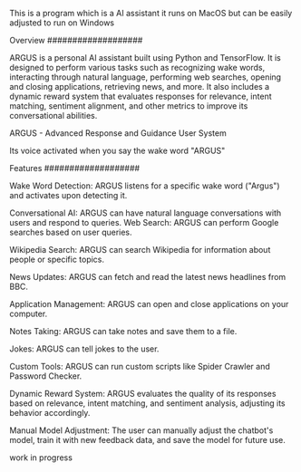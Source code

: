 This is a program which is a AI assistant it runs on MacOS but can be easily adjusted to run on Windows

Overview
###################

ARGUS is a personal AI assistant built using Python and TensorFlow. It is designed to perform various tasks such as recognizing wake words, interacting through natural language, performing web searches, opening and closing applications, retrieving news, and more. It also includes a dynamic reward system that evaluates responses for relevance, intent matching, sentiment alignment, and other metrics to improve its conversational abilities.

ARGUS - Advanced Response and Guidance User System

Its voice activated when you say the wake word "ARGUS"


Features
###################

Wake Word Detection: ARGUS listens for a specific wake word ("Argus") and activates upon detecting it.

Conversational AI: ARGUS can have natural language conversations with users and respond to queries.
Web Search: ARGUS can perform Google searches based on user queries.

Wikipedia Search: ARGUS can search Wikipedia for information about people or specific topics.

News Updates: ARGUS can fetch and read the latest news headlines from BBC.

Application Management: ARGUS can open and close applications on your computer.

Notes Taking: ARGUS can take notes and save them to a file.

Jokes: ARGUS can tell jokes to the user.

Custom Tools: ARGUS can run custom scripts like Spider Crawler and Password Checker.

Dynamic Reward System: ARGUS evaluates the quality of its responses based on relevance, intent matching, and sentiment analysis, adjusting its behavior accordingly.

Manual Model Adjustment: The user can manually adjust the chatbot's model, train it with new feedback data, and save the model for future use.

work in progress
